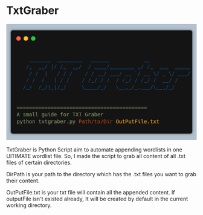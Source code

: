 # TxtGraber
![TXT Graber image](/TxtGraber1.png)

TxtGraber is Python Script aim to automate appending wordlists in one UlTIMATE wordlist file.
So, I made the script to grab all content of all .txt files of certain directories.

DirPath is your path to the directory which has the .txt files you want to grab their content.

OutPutFile.txt is your txt file will contain all the appended content.
If outputFile isn't existed already, It will be created by default in the current working directory.

